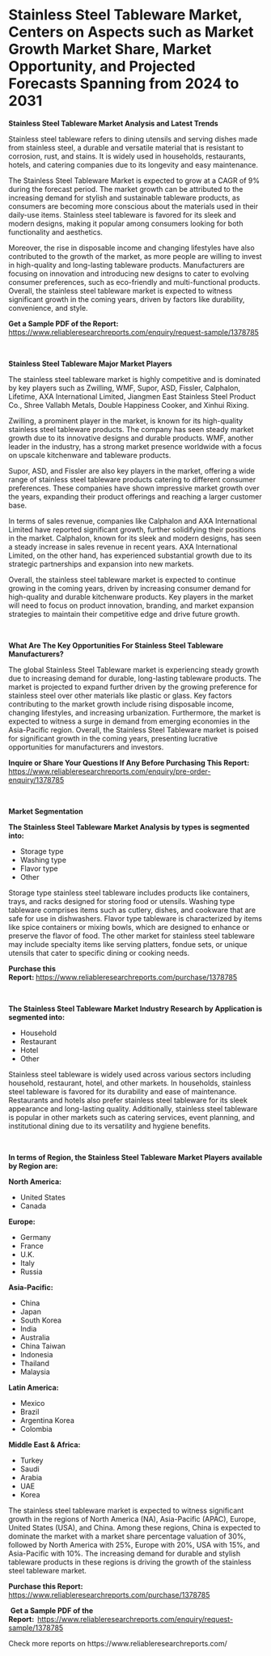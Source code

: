<p><h1>Stainless Steel Tableware Market, Centers on Aspects such as Market Growth Market Share, Market Opportunity, and Projected Forecasts Spanning from 2024 to 2031</h1></p><p><strong>Stainless Steel Tableware Market Analysis and Latest Trends</strong></p>
<p><p>Stainless steel tableware refers to dining utensils and serving dishes made from stainless steel, a durable and versatile material that is resistant to corrosion, rust, and stains. It is widely used in households, restaurants, hotels, and catering companies due to its longevity and easy maintenance.</p><p>The Stainless Steel Tableware Market is expected to grow at a CAGR of 9% during the forecast period. The market growth can be attributed to the increasing demand for stylish and sustainable tableware products, as consumers are becoming more conscious about the materials used in their daily-use items. Stainless steel tableware is favored for its sleek and modern designs, making it popular among consumers looking for both functionality and aesthetics.</p><p>Moreover, the rise in disposable income and changing lifestyles have also contributed to the growth of the market, as more people are willing to invest in high-quality and long-lasting tableware products. Manufacturers are focusing on innovation and introducing new designs to cater to evolving consumer preferences, such as eco-friendly and multi-functional products. Overall, the stainless steel tableware market is expected to witness significant growth in the coming years, driven by factors like durability, convenience, and style.</p></p>
<p><strong>Get a Sample PDF of the Report:&nbsp;</strong> <a href="https://www.reliableresearchreports.com/enquiry/request-sample/1378785">https://www.reliableresearchreports.com/enquiry/request-sample/1378785</a></p>
<p>&nbsp;</p>
<p><strong>Stainless Steel Tableware Major Market Players</strong></p>
<p><p>The stainless steel tableware market is highly competitive and is dominated by key players such as Zwilling, WMF, Supor, ASD, Fissler, Calphalon, Lifetime, AXA International Limited, Jiangmen East Stainless Steel Product Co., Shree Vallabh Metals, Double Happiness Cooker, and Xinhui Rixing. </p><p>Zwilling, a prominent player in the market, is known for its high-quality stainless steel tableware products. The company has seen steady market growth due to its innovative designs and durable products. WMF, another leader in the industry, has a strong market presence worldwide with a focus on upscale kitchenware and tableware products. </p><p>Supor, ASD, and Fissler are also key players in the market, offering a wide range of stainless steel tableware products catering to different consumer preferences. These companies have shown impressive market growth over the years, expanding their product offerings and reaching a larger customer base.</p><p>In terms of sales revenue, companies like Calphalon and AXA International Limited have reported significant growth, further solidifying their positions in the market. Calphalon, known for its sleek and modern designs, has seen a steady increase in sales revenue in recent years. AXA International Limited, on the other hand, has experienced substantial growth due to its strategic partnerships and expansion into new markets.</p><p>Overall, the stainless steel tableware market is expected to continue growing in the coming years, driven by increasing consumer demand for high-quality and durable kitchenware products. Key players in the market will need to focus on product innovation, branding, and market expansion strategies to maintain their competitive edge and drive future growth.</p></p>
<p>&nbsp;</p>
<p><strong>What Are The Key Opportunities For Stainless Steel Tableware Manufacturers?</strong></p>
<p><p>The global Stainless Steel Tableware market is experiencing steady growth due to increasing demand for durable, long-lasting tableware products. The market is projected to expand further driven by the growing preference for stainless steel over other materials like plastic or glass. Key factors contributing to the market growth include rising disposable income, changing lifestyles, and increasing urbanization. Furthermore, the market is expected to witness a surge in demand from emerging economies in the Asia-Pacific region. Overall, the Stainless Steel Tableware market is poised for significant growth in the coming years, presenting lucrative opportunities for manufacturers and investors.</p></p>
<p><strong>Inquire or Share Your Questions If Any Before Purchasing This Report:</strong> <a href="https://www.reliableresearchreports.com/enquiry/pre-order-enquiry/1378785">https://www.reliableresearchreports.com/enquiry/pre-order-enquiry/1378785</a></p>
<p>&nbsp;</p>
<p><strong>Market Segmentation</strong></p>
<p><strong>The Stainless Steel Tableware Market Analysis by types is segmented into:</strong></p>
<p><ul><li>Storage type</li><li>Washing type</li><li>Flavor type</li><li>Other</li></ul></p>
<p><p>Storage type stainless steel tableware includes products like containers, trays, and racks designed for storing food or utensils. Washing type tableware comprises items such as cutlery, dishes, and cookware that are safe for use in dishwashers. Flavor type tableware is characterized by items like spice containers or mixing bowls, which are designed to enhance or preserve the flavor of food. The other market for stainless steel tableware may include specialty items like serving platters, fondue sets, or unique utensils that cater to specific dining or cooking needs.</p></p>
<p><strong>Purchase this Report:&nbsp;</strong><a href="https://www.reliableresearchreports.com/purchase/1378785">https://www.reliableresearchreports.com/purchase/1378785</a></p>
<p>&nbsp;</p>
<p><strong>The Stainless Steel Tableware Market Industry Research by Application is segmented into:</strong></p>
<p><ul><li>Household</li><li>Restaurant</li><li>Hotel</li><li>Other</li></ul></p>
<p><p>Stainless steel tableware is widely used across various sectors including household, restaurant, hotel, and other markets. In households, stainless steel tableware is favored for its durability and ease of maintenance. Restaurants and hotels also prefer stainless steel tableware for its sleek appearance and long-lasting quality. Additionally, stainless steel tableware is popular in other markets such as catering services, event planning, and institutional dining due to its versatility and hygiene benefits.</p></p>
<p>&nbsp;</p>
<p><strong>In terms of Region, the Stainless Steel Tableware Market Players available by Region are:</strong></p>
<p>
    <p> <strong> North America: </strong>
        <ul>
            <li>United States</li>
            <li>Canada</li>
        </ul>
        </p> 
    <p> <strong> Europe: </strong>
        <ul>
            <li>Germany</li>
            <li>France</li>
            <li>U.K.</li>
            <li>Italy</li>
            <li>Russia</li>
        </ul>
        </p> 
    <p> <strong> Asia-Pacific: </strong>
        <ul>
            <li>China</li>
            <li>Japan</li>
            <li>South Korea</li>
            <li>India</li>
            <li>Australia</li>
            <li>China Taiwan</li>
            <li>Indonesia</li>
            <li>Thailand</li>
            <li>Malaysia</li>
        </ul>
        </p> 
    <p> <strong> Latin America: </strong>
        <ul>
            <li>Mexico</li>
            <li>Brazil</li>
            <li>Argentina Korea</li>
            <li>Colombia</li>
        </ul>
        </p> 
    <p> <strong> Middle East & Africa: </strong>
        <ul>
            <li>Turkey</li>
            <li>Saudi</li>
            <li>Arabia</li>
            <li>UAE</li>
            <li>Korea</li>
        </ul>
    </p>
    </p>
<p><p>The stainless steel tableware market is expected to witness significant growth in the regions of North America (NA), Asia-Pacific (APAC), Europe, United States (USA), and China. Among these regions, China is expected to dominate the market with a market share percentage valuation of 30%, followed by North America with 25%, Europe with 20%, USA with 15%, and Asia-Pacific with 10%. The increasing demand for durable and stylish tableware products in these regions is driving the growth of the stainless steel tableware market.</p></p>
<p><strong>Purchase this Report: </strong><a href="https://www.reliableresearchreports.com/purchase/1378785">https://www.reliableresearchreports.com/purchase/1378785</a></p>
<p>&nbsp;<strong>Get a Sample PDF of the Report:&nbsp;&nbsp;</strong><a href="https://www.reliableresearchreports.com/enquiry/request-sample/1378785">https://www.reliableresearchreports.com/enquiry/request-sample/1378785</a></p>
<p><strong></strong></p>
<p>Check more reports on https://www.reliableresearchreports.com/</p>
